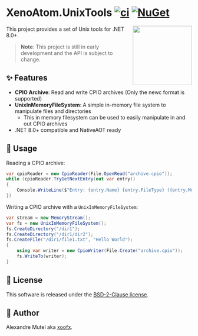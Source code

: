 # XenoAtom.UnixTools [![ci](https://github.com/xoofx/XenoAtom.UnixTools/actions/workflows/ci.yml/badge.svg)](https://github.com/xoofx/XenoAtom.UnixTools/actions/workflows/ci.yml) [![NuGet](https://img.shields.io/nuget/v/XenoAtom.UnixTools.svg)](https://www.nuget.org/packages/XenoAtom.UnixTools/)

<img align="right" width="160px" height="160px" src="https://raw.githubusercontent.com/xoofx/XenoAtom.UnixTools/main/img/XenoAtom.UnixTools.png">

This project provides a set of Unix tools for .NET 8.0+.

> **Note**: This project is still in early development and the API is subject to change.

## ✨ Features

- **CPIO Archive**: Read and write CPIO archives (Only the newc format is supported)
- **UnixInMemoryFileSystem**: A simple in-memory file system to manipulate files and directories
  - This in memory filesystem can be used to easily manipulate in and out CPIO archives
- .NET 8.0+ compatible and NativeAOT ready

## 📖 Usage

Reading a CPIO archive:

```csharp
var cpioReader = new CpioReader(File.OpenRead("archive.cpio"));
while (cpioReader.TryGetNextEntry(out var entry))
{
    Console.WriteLine($"Entry: {entry.Name} {entry.FileType} ({entry.Mode})");
})
```

Writing a CPIO archive with a `UnixInMemoryFileSystem`:

```csharp
var stream = new MemoryStream();
var fs = new UnixInMemoryFileSystem();
fs.CreateDirectory("/dir1");
fs.CreateDirectory("/dir1/dir2");
fs.CreateFile("/dir1/file1.txt", "Hello World");
{
    using var writer = new CpioWriter(File.Create("archive.cpio"));
    fs.WriteTo(writer);
}
```

## 🪪 License

This software is released under the [BSD-2-Clause license](https://opensource.org/licenses/BSD-2-Clause). 

## 🤗 Author

Alexandre Mutel aka [xoofx](https://xoofx.github.io).
